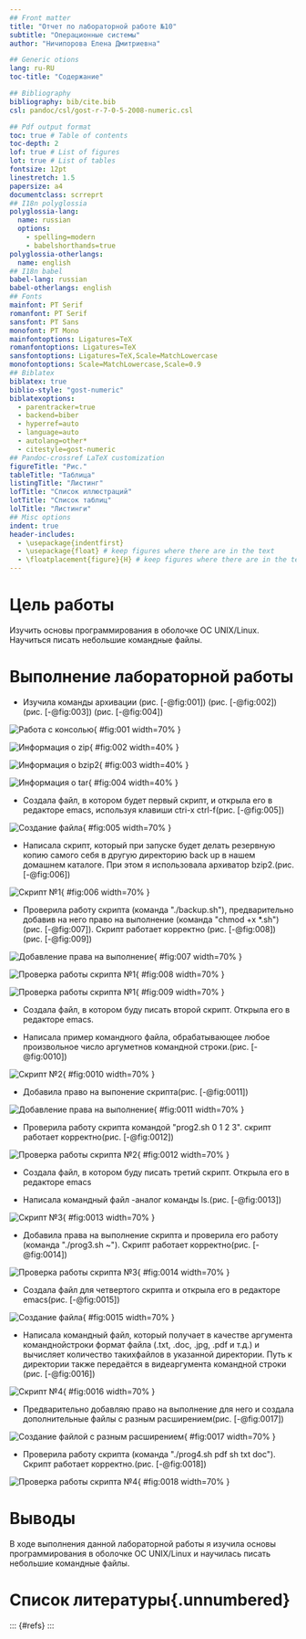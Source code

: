 ```yaml
---
## Front matter
title: "Отчет по лабораторной работе №10"
subtitle: "Операционные системы"
author: "Ничипорова Елена Дмитриевна"

## Generic otions
lang: ru-RU
toc-title: "Содержание"

## Bibliography
bibliography: bib/cite.bib
csl: pandoc/csl/gost-r-7-0-5-2008-numeric.csl

## Pdf output format
toc: true # Table of contents
toc-depth: 2
lof: true # List of figures
lot: true # List of tables
fontsize: 12pt
linestretch: 1.5
papersize: a4
documentclass: scrreprt
## I18n polyglossia
polyglossia-lang:
  name: russian
  options:
	- spelling=modern
	- babelshorthands=true
polyglossia-otherlangs:
  name: english
## I18n babel
babel-lang: russian
babel-otherlangs: english
## Fonts
mainfont: PT Serif
romanfont: PT Serif
sansfont: PT Sans
monofont: PT Mono
mainfontoptions: Ligatures=TeX
romanfontoptions: Ligatures=TeX
sansfontoptions: Ligatures=TeX,Scale=MatchLowercase
monofontoptions: Scale=MatchLowercase,Scale=0.9
## Biblatex
biblatex: true
biblio-style: "gost-numeric"
biblatexoptions:
  - parentracker=true
  - backend=biber
  - hyperref=auto
  - language=auto
  - autolang=other*
  - citestyle=gost-numeric
## Pandoc-crossref LaTeX customization
figureTitle: "Рис."
tableTitle: "Таблица"
listingTitle: "Листинг"
lofTitle: "Список иллюстраций"
lotTitle: "Список таблиц"
lolTitle: "Листинги"
## Misc options
indent: true
header-includes:
  - \usepackage{indentfirst}
  - \usepackage{float} # keep figures where there are in the text
  - \floatplacement{figure}{H} # keep figures where there are in the text
---
```


# Цель работы

Изучить основы программирования в оболочке ОС UNIX/Linux. Научиться писать небольшие командные файлы.

# Выполнение лабораторной работы


- Изучила команды архивации (рис. [-@fig:001]) (рис. [-@fig:002]) (рис. [-@fig:003]) (рис. [-@fig:004])

![Работа с консолью](image/1.png){ #fig:001 width=70% }

![Информация о zip](image/2.png){ #fig:002 width=40% }

![Информация о bzip2](image/3.png){ #fig:003 width=40% }

![Информация о tar](image/4.png){ #fig:004 width=40% }

- Создала файл, в котором будет первый скрипт, и открыла его в редакторе emacs, используя клавиши ctri-x ctrl-f(рис. [-@fig:005])

![Создание файла](image/5.png){ #fig:005 width=70% }

- Написала скрипт, который при запуске будет делать резервную копию самого себя в другую директорию back up в нашем домашнем каталоге. При этом я использовала архиватор bzip2.(рис. [-@fig:006])

![Скрипт №1](image/6.png){ #fig:006 width=70% }

- Проверила работу скрипта (команда "./backup.sh"), предварительно добавив на него право на выполнение (команда "chmod +x *.sh") (рис. [-@fig:007]). Скрипт работает корректно (рис. [-@fig:008]) (рис. [-@fig:009])

![Добавление права на выполнение](image/7.png){ #fig:007 width=70% }

![Проверка работы скрипта №1](image/8.png){ #fig:008 width=70% }

![Проверка работы скрипта №1](image/9.png){ #fig:009 width=70% }

- Создала файл, в котором буду писать второй скрипт. Открыла его в редакторе emacs.

- Написала пример командного файла, обрабатывающее любое произвольное число аргуметнов командной строки.(рис. [-@fig:0010])

![Скрипт №2](image/10.png){ #fig:0010 width=70% }

- Добавила право на выпонение скрипта(рис. [-@fig:0011])

![Добавление права на выполнение](image/11.png){ #fig:0011 width=70% }

- Проверила работу скрипта командой "prog2.sh 0 1 2 3". скрипт работает корректно(рис. [-@fig:0012])

![Проверка работы скрипта №2](image/12.png){ #fig:0012 width=70% }

- Создала файл, в котором буду писать третий скрипт. Открыла его в редакторе emacs

- Написала командный файл -аналог команды ls.(рис. [-@fig:0013])

![Скрипт №3](image/13.png){ #fig:0013 width=70% }

- Добавила права на выполнение скрипта и проверила его работу (команда "./prog3.sh ~"). Скрипт работает корректно(рис. [-@fig:0014])

![Проверка работы скрипта №3](image/14.png){ #fig:0014 width=70% }

- Создала файл для четвертого скрипта и открыла его в редакторе emacs(рис. [-@fig:0015])

![Создание файла](image/15.png){ #fig:0015 width=70% }

- Написала командный файл, который получает в качестве аргумента команднойстроки формат файла (.txt, .doc, .jpg, .pdf и т.д.) и вычисляет количество такихфайлов в указанной директории. Путь к директории также передаётся в видеаргумента командной строки (рис. [-@fig:0016])

![Скрипт №4](image/16.png){ #fig:0016 width=70% }

- Предварительно добавляю право на выполнение для него и создала дополнительные файлы с разным расширением(рис. [-@fig:0017])

![Создание файлой с разным расширением](image/17.png){ #fig:0017 width=70% }

- Проверила работу скрипта (команда "./prog4.sh pdf sh txt doc"). Скрипт работает корректно.(рис. [-@fig:0018])

![Проверка работы скрипта №4](image/18.png){ #fig:0018 width=70% }


# Выводы

В ходе выполнения данной лабораторной работы я изучила основы программирования в оболочке ОС UNIX/Linux и научилась писать небольшие командные файлы.

# Список литературы{.unnumbered}

::: {#refs}
:::
